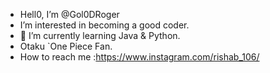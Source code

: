 - Hell0, I’m @Gol0DRoger
- I’m interested in becoming a good coder.
- 🌱 I’m currently learning Java & Python.
- Otaku `One Piece Fan.
- How to reach me :https://www.instagram.com/rishab_106/

<!---
Gol0DRoger/Gol0DRoger is a ✨ special ✨ repository because its `README.md` (this file) appears on your GitHub profile.
You can click the Preview link to take a look at your changes.
--->

